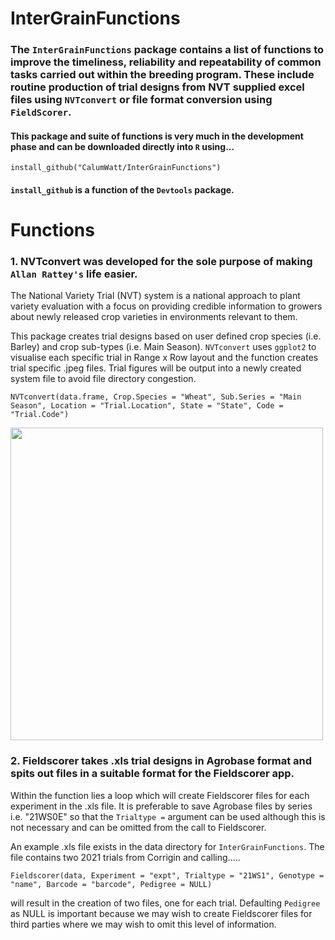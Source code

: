 # InterGrainFunctions

### The `InterGrainFunctions` package contains a list of functions to improve the timeliness, reliability and repeatability of common tasks carried out within the breeding program. These include routine production of trial designs from NVT supplied excel files using `NVTconvert` or file format conversion using `FieldScorer`.

#### This package and suite of functions is very much in the development phase and can be downloaded directly into `R` using... 
```
install_github("CalumWatt/InterGrainFunctions")
```
#### `install_github` is a function of the `Devtools` package.

# Functions
### 1. NVTconvert was developed for the sole purpose of making `Allan Rattey's` life easier.

The National Variety Trial (NVT) system is a national approach to plant variety evaluation with a focus on providing credible information to growers about newly released crop varieties in environments relevant to them.

This package creates trial designs based on user defined crop species (i.e. Barley) and crop sub-types (i.e. Main Season). `NVTconvert` uses `ggplot2` to visualise each specific trial   in Range x Row layout and the function creates trial specific .jpeg files. Trial figures will be output into a newly created system file to avoid file directory congestion.

```
NVTconvert(data.frame, Crop.Species = "Wheat", Sub.Series = "Main Season", Location = "Trial.Location", State = "State", Code = "Trial.Code")
```
 
<img src="https://github.com/CalumWatt/NVTconvert/blob/1a88d84337d08c1363d7f23971d788a8ebce449d/figs/Ballidu%20-%20WA%20-%20WMaA21BALL6%20-%20Main%20Season%20.jpeg" width="500px">

### 2. Fieldscorer takes .xls trial designs in Agrobase format and spits out files in a suitable format for the Fieldscorer app. 

Within the function lies a loop which will create Fieldscorer files for each experiment in the .xls file. It is preferable to save Agrobase files by series i.e. "21WS0E" so that the `Trialtype =` argument can be used although this is not necessary and can be omitted from the call to Fieldscorer.

An example .xls file exists in the data directory for `InterGrainFunctions`. The file contains two 2021 trials from Corrigin and calling.....

```
Fieldscorer(data, Experiment = "expt", Trialtype = "21WS1", Genotype = "name", Barcode = "barcode", Pedigree = NULL)
```

will result in the creation of two files, one for each trial. Defaulting `Pedigree` as NULL is important because we may wish to create Fieldscorer files for third parties where we may wish to omit this level of information.
